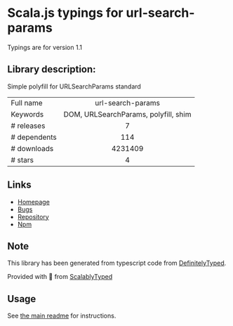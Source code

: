 
# Scala.js typings for url-search-params

Typings are for version 1.1

## Library description:
Simple polyfill for URLSearchParams standard

|                    |                 |
| ------------------ | :-------------: |
| Full name          | url-search-params |
| Keywords           | DOM, URLSearchParams, polyfill, shim |
| # releases         | 7 |
| # dependents       | 114 |
| # downloads        | 4231409 |
| # stars            | 4 |

## Links
- [Homepage](https://github.com/WebReflection/url-search-params)
- [Bugs](https://github.com/WebReflection/url-search-params/issues)
- [Repository](https://github.com/WebReflection/url-search-params)
- [Npm](https://www.npmjs.com/package/url-search-params)
    


## Note
This library has been generated from typescript code from [DefinitelyTyped](https://definitelytyped.org).

Provided with :purple_heart: from [ScalablyTyped](https://github.com/oyvindberg/ScalablyTyped)

## Usage
See [the main readme](../../readme.md) for instructions.


